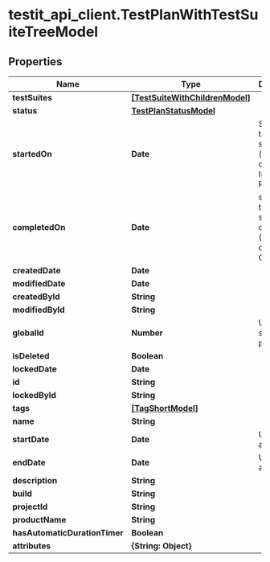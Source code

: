 # testit_api_client.TestPlanWithTestSuiteTreeModel

## Properties

Name | Type | Description | Notes
------------ | ------------- | ------------- | -------------
**testSuites** | [**[TestSuiteWithChildrenModel]**](TestSuiteWithChildrenModel.md) |  | [optional] 
**status** | [**TestPlanStatusModel**](TestPlanStatusModel.md) |  | [optional] 
**startedOn** | **Date** | Set when test plan is starter (status changed to: In Progress) | [optional] 
**completedOn** | **Date** | set when test plan status is completed (status changed to: Completed) | [optional] 
**createdDate** | **Date** |  | [optional] 
**modifiedDate** | **Date** |  | [optional] 
**createdById** | **String** |  | [optional] 
**modifiedById** | **String** |  | [optional] 
**globalId** | **Number** | Used for search Test plan | [optional] 
**isDeleted** | **Boolean** |  | [optional] 
**lockedDate** | **Date** |  | [optional] 
**id** | **String** |  | [optional] 
**lockedById** | **String** |  | [optional] 
**tags** | [**[TagShortModel]**](TagShortModel.md) |  | [optional] 
**name** | **String** |  | 
**startDate** | **Date** | Used for analytics | [optional] 
**endDate** | **Date** | Used for analytics | [optional] 
**description** | **String** |  | [optional] 
**build** | **String** |  | [optional] 
**projectId** | **String** |  | 
**productName** | **String** |  | [optional] 
**hasAutomaticDurationTimer** | **Boolean** |  | [optional] 
**attributes** | **{String: Object}** |  | [optional] 


